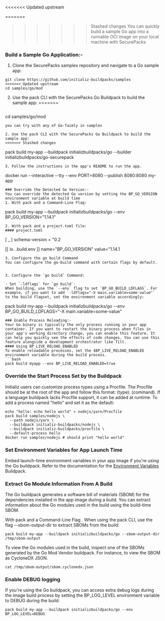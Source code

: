 <<<<<<< Updated upstream
 
=======
>>>>>>> Stashed changes
You can quickly build a sample Go app into a runnable OCI image on your local machine with SecurePacks  
### Build a Sample Go Application:-
1. Clone the SecurePacks samples repository and navigate to a Go sample app:
  ```
git clone https://github.com/initializ-buildpacks/samples
<<<<<<< Updated upstream
cd samples/go/mod
```
 
2. Use the pack CLI with the SecurePacks Go Buildpack to build the sample app:
=======
```

```
cd samples/go/mod
```
you can try with any of Go-faimly in samples

2. Use the pack CLI with the SecurePacks Go Buildpack to build the sample app: 
>>>>>>> Stashed changes
```
pack build my-app --buildpack initializbuildpacks/go --builder initializbuildpacks/go-securepack
```
3. Follow the instructions in the app's README to run the app.
 ```
 docker run --interactive --tty --env PORT=8080 --publish 8080:8080 my-app
 ```
 ### Override the Detected Go Version:-
 You can override the detected Go version by setting the BP_GO_VERSION environment variable at build time
1. With pack and a Command-Line Flag:
 ```
 pack build my-app --buildpack initializbuildpacks/go --env BP_GO_VERSION="1.14.1"
```
2. With pack and a project.toml file:
#### project.toml
```
[ _ ]
schema-version = "0.2
 
[[ io. .build.env ]]
  name="BP_GO_VERSION"
  value="1.14.1
  ```
3. Configure the go build Command
You can configure the go-build command with certain flags by default.
 
   
3. Configure the `go build` Command:
 
- Set `-ldflags` for `go build`:
  When building, use the `--env` flag to set `BP_GO_BUILD_LDFLAGS`. For example, if you want to add `-ldflags="-X main.variable=some-value"` to the build flagset, set the environment variable accordingly:
```
pack build my-app --buildpack initializbuildpacks/go --env BP_GO_BUILD_LDFLAGS="-X main.variable=some-value"
```
### Enable Process Reloading:-
Your Go binary is typically the only process running in your app container. If you want to restart the binary process when files in your app's working directory change, you can enable this feature. It can help you quickly see the effects of code changes. You can use this feature alongside a development orchestrator like Tilt.
#### Using BP_LIVE_RELOAD_ENABLED
To enable reloadable processes, set the $BP_LIVE_RELOAD_ENABLED environment variable during the build process.
```bash
pack build myapp --env BP_LIVE_RELOAD_ENABLED=true
```
### Override the Start Process Set by the Buildpack
 
Initializ users can customize process types using a Procfile. The Procfile should be at the root of the app and follow this format: (type): (command). If a language buildpack lacks Procfile support, it can be added at runtime.
To add a process named "hello" and set it as the default:
```
echo "hello: echo hello world" > nodejs/yarn/Procfile
pack build samples/nodejs \
  --path nodejs/yarn \
  --buildpack initializ-buildpacks/nodejs \
  --buildpack initializ-buildpacks/procfile \
  --default-process hello
docker run samples/nodejs # should print "hello world"
```
 
### Set Environment Variables for App Launch Time
 
Embed launch-time environment variables in your app image if you're using the Go buildpack. Refer to the documentation for the [Environment Variables](https://github.com/initializ-buildpacks/environment-variables/blob/main/README.md) Buildpack.
 
### Extract Go Module Information From A Build
The Go buildpack generates a software bill of materials (SBOM) for the dependencies installed in the app image during a build. You can extract information about the Go modules used in the build using the build-time SBOM.
 
With pack and a Command-Line Flag .
When using the pack CLI, use the flag --sbom-output-dir to extract SBOMs from the build:
```
pack build my-app --buildpack initializbuildpacks/go --sbom-output-dir /tmp/sbom-output
```
To view the Go modules used in the build, inspect one of the SBOMs generated by the Go Mod Vendor buildpack. For instance, to view the SBOM as CycloneDX JSON.
```
cat /tmp/sbom-output/sbom.cyclonedx.json
```
 
### Enable DEBUG logging
 
If you're using the Go buildpack, you can access extra debug logs during the image build process by setting the BP_LOG_LEVEL environment variable to DEBUG during the build:
```
pack build my-app --buildpack initializbuildpacks/go --env BP_LOG_LEVEL=DEBUG